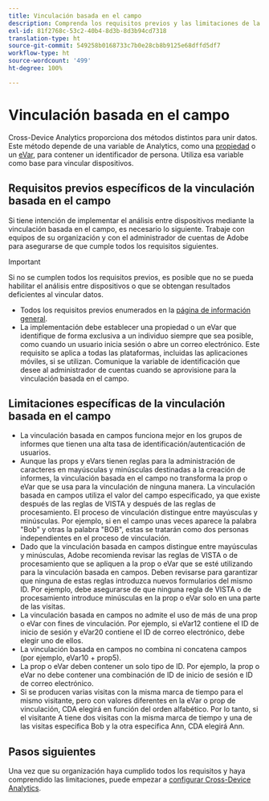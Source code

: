 ```yaml
---
title: Vinculación basada en el campo
description: Comprenda los requisitos previos y las limitaciones de la vinculación de datos mediante la vinculación basada en el campo.
exl-id: 81f2768c-53c2-40b4-8d3b-8d3b94cd7318
translation-type: ht
source-git-commit: 549258b0168733c7b0e28cb8b9125e68dffd5df7
workflow-type: ht
source-wordcount: '499'
ht-degree: 100%

---
```


# Vinculación basada en el campo

Cross-Device Analytics proporciona dos métodos distintos para unir datos. Este método depende de una variable de Analytics, como una [propiedad](/help/implement/vars/page-vars/prop.md) o un [eVar](/help/implement/vars/page-vars/evar.md), para contener un identificador de persona. Utiliza esa variable como base para vincular dispositivos.

## Requisitos previos específicos de la vinculación basada en el campo

Si tiene intención de implementar el análisis entre dispositivos mediante la vinculación basada en el campo, es necesario lo siguiente. Trabaje con equipos de su organización y con el administrador de cuentas de Adobe para asegurarse de que cumple todos los requisitos siguientes.

>[!IMPORTANT]
>
>Si no se cumplen todos los requisitos previos, es posible que no se pueda habilitar el análisis entre dispositivos o que se obtengan resultados deficientes al vincular datos.

* Todos los requisitos previos enumerados en la [página de información general](overview.md).
* La implementación debe establecer una propiedad o un eVar que identifique de forma exclusiva a un individuo siempre que sea posible, como cuando un usuario inicia sesión o abre un correo electrónico. Este requisito se aplica a todas las plataformas, incluidas las aplicaciones móviles, si se utilizan. Comunique la variable de identificación que desee al administrador de cuentas cuando se aprovisione para la vinculación basada en el campo.

## Limitaciones específicas de la vinculación basada en el campo

* La vinculación basada en campos funciona mejor en los grupos de informes que tienen una alta tasa de identificación/autenticación de usuarios.
* Aunque las props y eVars tienen reglas para la administración de caracteres en mayúsculas y minúsculas destinadas a la creación de informes, la vinculación basada en el campo no transforma la prop o eVar que se usa para la vinculación de ninguna manera. La vinculación basada en campos utiliza el valor del campo especificado, ya que existe después de las reglas de VISTA y después de las reglas de procesamiento. El proceso de vinculación distingue entre mayúsculas y minúsculas. Por ejemplo, si en el campo unas veces aparece la palabra &quot;Bob&quot; y otras la palabra &quot;BOB&quot;, estas se tratarán como dos personas independientes en el proceso de vinculación.
* Dado que la vinculación basada en campos distingue entre mayúsculas y minúsculas, Adobe recomienda revisar las reglas de VISTA o de procesamiento que se apliquen a la prop o eVar que se esté utilizando para la vinculación basada en campos. Deben revisarse para garantizar que ninguna de estas reglas introduzca nuevos formularios del mismo ID. Por ejemplo, debe asegurarse de que ninguna regla de VISTA o de procesamiento introduce minúsculas en la prop o eVar solo en una parte de las visitas.
* La vinculación basada en campos no admite el uso de más de una prop o eVar con fines de vinculación. Por ejemplo, si eVar12 contiene el ID de inicio de sesión y eVar20 contiene el ID de correo electrónico, debe elegir uno de ellos.
* La vinculación basada en campos no combina ni concatena campos (por ejemplo, eVar10 + prop5).
* La prop o eVar deben contener un solo tipo de ID. Por ejemplo, la prop o eVar no debe contener una combinación de ID de inicio de sesión e ID de correo electrónico.
* Si se producen varias visitas con la misma marca de tiempo para el mismo visitante, pero con valores diferentes en la eVar o prop de vinculación, CDA elegirá en función del orden alfabético. Por lo tanto, si el visitante A tiene dos visitas con la misma marca de tiempo y una de las visitas especifica Bob y la otra especifica Ann, CDA elegirá Ann.


## Pasos siguientes

Una vez que su organización haya cumplido todos los requisitos y haya comprendido las limitaciones, puede empezar a [configurar Cross-Device Analytics](setup.md).
